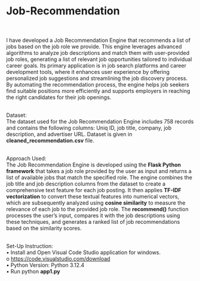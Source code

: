 # Job-Recommendation<br><br>
I have developed a Job Recommendation Engine that recommends a list of jobs based on the job role we provide. This engine leverages advanced algorithms to analyze job descriptions and match them with user-provided job roles, generating a list of relevant job opportunities tailored to individual career goals. Its primary application is in job search platforms and career development tools, where it enhances user experience by offering personalized job suggestions and streamlining the job discovery process. By automating the recommendation process, the engine helps job seekers find suitable positions more efficiently and supports employers in reaching the right candidates for their job openings.<br><br>

Dataset: <br>
The dataset used for the Job Recommendation Engine includes 758 records and contains the following columns: Uniq ID, job title, company, job description, and advertiser URL. Dataset is given in **cleaned_recommendation.csv** file.<br><br>

Approach Used: <br>
The Job Recommendation Engine is developed using the **Flask Python framework** that takes a job role provided by the user as input and returns a list of available jobs that match the specified role. The engine combines the job title and job description columns from the dataset to create a comprehensive text feature for each job posting. It then applies **TF-IDF vectorization** to convert these textual features into numerical vectors, which are subsequently analyzed using **cosine similarity** to measure the relevance of each job to the provided job role. The **recommend()** function processes the user’s input, compares it with the job descriptions using these techniques, and generates a ranked list of job recommendations based on the similarity scores.<br><br>

Set-Up Instruction:<br>
•	Install and Open Visual Code Studio application for windows.<br>
o	https://code.visualstudio.com/download<br>
•	Python Version: Python 3.12.4<br>
•	Run python **app1.py**<br>
